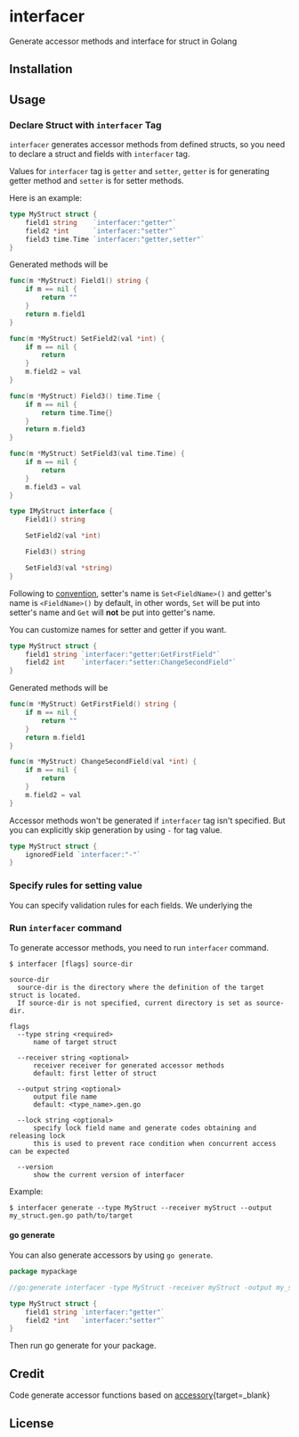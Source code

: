 # interfacer

Generate accessor methods and interface for struct in Golang

## Installation

## Usage

### Declare Struct with `interfacer` Tag

`interfacer` generates accessor methods from defined structs, so you need to declare a struct and fields with `interfacer` tag.

Values for `interfacer` tag is `getter` and `setter`, `getter` is for generating getter method and `setter` is for setter methods.

Here is an example:

```go
type MyStruct struct {
    field1 string    `interfacer:"getter"`
    field2 *int      `interfacer:"setter"`
    field3 time.Time `interfacer:"getter,setter"`
}
```

Generated methods will be
```go
func(m *MyStruct) Field1() string {
    if m == nil {
        return ""
    }
    return m.field1
}

func(m *MyStruct) SetField2(val *int) {
    if m == nil {
        return
    }
    m.field2 = val
}

func(m *MyStruct) Field3() time.Time {
    if m == nil {
        return time.Time{}
    }
    return m.field3
}

func(m *MyStruct) SetField3(val time.Time) {
    if m == nil {
        return
    }
    m.field3 = val
}

type IMyStruct interface {
	Field1() string

	SetField2(val *int)

	Field3() string

	SetField3(val *string)
}
```

Following to [convention](https://golang.org/doc/effective_go#Getters),
setter's name is `Set<FieldName>()` and getter's name is `<FieldName>()` by default,
in other words, `Set` will be put into setter's name and `Get` will **not** be put into getter's name.

You can customize names for setter and getter if you want.

```go
type MyStruct struct {
    field1 string `interfacer:"getter:GetFirstField"`
    field2 int    `interfacer:"setter:ChangeSecondField"`
}
```

Generated methods will be

```go
func(m *MyStruct) GetFirstField() string {
    if m == nil {
        return ""
    }
    return m.field1
}

func(m *MyStruct) ChangeSecondField(val *int) {
    if m == nil {
        return
    }
    m.field2 = val
}
```

Accessor methods won't be generated if `interfacer` tag isn't specified.
But you can explicitly skip generation by using `-` for tag value.

```go
type MyStruct struct {
    ignoredField `interfacer:"-"`
}
```

### Specify rules for setting value
You can specify validation rules for each fields.
We underlying the 

### Run `interfacer` command

To generate accessor methods, you need to run `interfacer` command.

```
$ interfacer [flags] source-dir

source-dir
  source-dir is the directory where the definition of the target struct is located.
  If source-dir is not specified, current directory is set as source-dir.

flags
  --type string <required>
      name of target struct

  --receiver string <optional>
      receiver receiver for generated accessor methods
      default: first letter of struct

  --output string <optional>
      output file name
      default: <type_name>.gen.go

  --lock string <optional>
      specify lock field name and generate codes obtaining and releasing lock
      this is used to prevent race condition when concurrent access can be expected

  --version
      show the current version of interfacer
```

Example:

```shell
$ interfacer generate --type MyStruct --receiver myStruct --output my_struct.gen.go path/to/target
```

#### go generate

You can also generate accessors by using `go generate`.

```go
package mypackage

//go:generate interfacer -type MyStruct -receiver myStruct -output my_struct.gen.go

type MyStruct struct {
    field1 string `interfacer:"getter"`
    field2 *int   `interfacer:"setter"`
}
```

Then run go generate for your package.

## Credit 

Code generate accessor functions based on [accessory](https://github.com/masaushi/accessory){target=_blank}

## License
